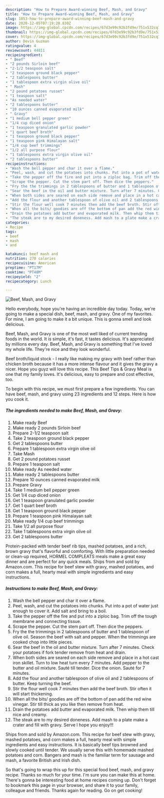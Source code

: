 ```yaml
---
description: "How to Prepare Award-winning Beef, Mash, and Gravy"
title: "How to Prepare Award-winning Beef, Mash, and Gravy"
slug: 1053-how-to-prepare-award-winning-beef-mash-and-gravy
date: 2020-12-05T07:19:20.830Z
image: https://img-global.cpcdn.com/recipes/67d3e99c92b3fd9e/751x532cq70/beef-mash-and-gravy-recipe-main-photo.jpg
thumbnail: https://img-global.cpcdn.com/recipes/67d3e99c92b3fd9e/751x532cq70/beef-mash-and-gravy-recipe-main-photo.jpg
cover: https://img-global.cpcdn.com/recipes/67d3e99c92b3fd9e/751x532cq70/beef-mash-and-gravy-recipe-main-photo.jpg
author: Devin Guzman
ratingvalue: 4
reviewcount: 44811
recipeingredient:
- " Beef"
- "2 pounds Sirloin beef"
- "2-1/2 teaspoon salt"
- "2 teaspoon ground black pepper"
- "2 tablespoons butter"
- "1 tablespoon extra virgin olive oil"
- " Mash"
- "2 pound potatoes russet"
- "1 teaspoon salt"
- "As needed water"
- "2 tablespoons butter"
- "10 ounces canned evaporated milk"
- " Gravy"
- "1 medium bell pepper green"
- "1/4 cup diced onion"
- "1 teaspoon granulated garlic powder"
- "1 quart beef broth"
- "1 teaspoon ground black pepper"
- "1 teaspoon pink Himalayan salt"
- "1/4 cup beef trimmings"
- "1/2 all purpose flour"
- "1 tablespoons extra virgin olive oil"
- "2 tablespoons butter"
recipeinstructions:
- "Wash the bell pepper and char it over a flame."
- "Peel, wash, and cut the potatoes into chunks. Put into a pot of water just enough to cover it. Add salt and bring to a boil."
- "Take the pepper off the fire and put into a ziploc bag. Trim off the tough membrane and connecting tissue."
- "Scrape the pepper. Cut the stem part off. Then dice the peppers."
- "Fry the the trimmings in 2 tablespoons of butter and 1 tablespoon of olive oil. Season the beef with salt and pepper. When the trimmings are cooked chop into little pieces."
- "Sear the beef in the oil and butter mixture. Turn after 7 minutes. Check your potatoes if fork tender remove from heat and drain."
- "When both sides are seared on each side remove and place in a hot cast iron skillet. Turn to low heat turn every 7 minutes. Add pepper to the butter and oil mixture. Sauté till tender. Dice the onion. Sauté for 7 minutes."
- "Add the flour and another tablespoon of olive oil and 2 tablespoons of butter. Keep turning the beef."
- "Stir the flour well cook 7 minutes then add the beef broth. Stir often it will start thickening."
- "When all the bits/ goodies are off the bottom of pan add the red wine vinegar. Stir till thick as you like then remove from heat."
- "Drain the potatoes add butter and evaporated milk. Then whip them till nice and creamy."
- "The steak are to my desired doneness. Add mash to a plate make a crater and fill with gravy. Serve I hope you enjoy!!!"
categories:
- Recipe
tags:
- beef
- mash
- and

katakunci: beef mash and 
nutrition: 270 calories
recipecuisine: American
preptime: "PT17M"
cooktime: "PT48M"
recipeyield: "2"
recipecategory: Lunch

---
```



![Beef, Mash, and Gravy](https://img-global.cpcdn.com/recipes/67d3e99c92b3fd9e/751x532cq70/beef-mash-and-gravy-recipe-main-photo.jpg)

Hello everybody, hope you're having an incredible day today. Today, we're going to make a special dish, beef, mash, and gravy. One of my favorites. For mine, I am going to make it a bit unique. This is gonna smell and look delicious.

Beef, Mash, and Gravy is one of the most well liked of current trending foods in the world. It is simple, it's fast, it tastes delicious. It's appreciated by millions every day. Beef, Mash, and Gravy is something that I've loved my whole life. They're nice and they look wonderful.

Beef broth/liquid stock - I really like making my gravy with beef rather than chicken broth because it has a more intense flavour and it gives the gravy a nicer. Hope you guyz will love this recipe. This Beef Tips &amp; Gravy Meal is one that my family loves. It&#39;s delicious, easy to prepare and cost effective, too.


To begin with this recipe, we must first prepare a few ingredients. You can have beef, mash, and gravy using 23 ingredients and 12 steps. Here is how you cook it.

<!--inarticleads1-->

##### The ingredients needed to make Beef, Mash, and Gravy:

1. Make ready  Beef
1. Make ready 2 pounds Sirloin beef
1. Prepare 2-1/2 teaspoon salt
1. Take 2 teaspoon ground black pepper
1. Get 2 tablespoons butter
1. Prepare 1 tablespoon extra virgin olive oil
1. Take  Mash
1. Get 2 pound potatoes russet
1. Prepare 1 teaspoon salt
1. Make ready As needed water
1. Make ready 2 tablespoons butter
1. Prepare 10 ounces canned evaporated milk
1. Prepare  Gravy
1. Take 1 medium bell pepper green
1. Get 1/4 cup diced onion
1. Get 1 teaspoon granulated garlic powder
1. Get 1 quart beef broth
1. Get 1 teaspoon ground black pepper
1. Prepare 1 teaspoon pink Himalayan salt
1. Make ready 1/4 cup beef trimmings
1. Take 1/2 all purpose flour
1. Take 1 tablespoons extra virgin olive oil
1. Get 2 tablespoons butter


Protein-packed with tender beef rib tips, mashed potatoes, and a rich, brown gravy that&#39;s flavorful and comforting. With little preparation needed or clean-up required, HORMEL COMPLEATS meals make a great easy dinner and are perfect for any quick meals. Ships from and sold by Amazon.com. This recipe for beef stew with gravy, mashed potatoes, and corn makes a full, hearty meal with simple ingredients and easy instructions. 

<!--inarticleads2-->

##### Instructions to make Beef, Mash, and Gravy:

1. Wash the bell pepper and char it over a flame.
1. Peel, wash, and cut the potatoes into chunks. Put into a pot of water just enough to cover it. Add salt and bring to a boil.
1. Take the pepper off the fire and put into a ziploc bag. Trim off the tough membrane and connecting tissue.
1. Scrape the pepper. Cut the stem part off. Then dice the peppers.
1. Fry the the trimmings in 2 tablespoons of butter and 1 tablespoon of olive oil. Season the beef with salt and pepper. When the trimmings are cooked chop into little pieces.
1. Sear the beef in the oil and butter mixture. Turn after 7 minutes. Check your potatoes if fork tender remove from heat and drain.
1. When both sides are seared on each side remove and place in a hot cast iron skillet. Turn to low heat turn every 7 minutes. Add pepper to the butter and oil mixture. Sauté till tender. Dice the onion. Sauté for 7 minutes.
1. Add the flour and another tablespoon of olive oil and 2 tablespoons of butter. Keep turning the beef.
1. Stir the flour well cook 7 minutes then add the beef broth. Stir often it will start thickening.
1. When all the bits/ goodies are off the bottom of pan add the red wine vinegar. Stir till thick as you like then remove from heat.
1. Drain the potatoes add butter and evaporated milk. Then whip them till nice and creamy.
1. The steak are to my desired doneness. Add mash to a plate make a crater and fill with gravy. Serve I hope you enjoy!!!


Ships from and sold by Amazon.com. This recipe for beef stew with gravy, mashed potatoes, and corn makes a full, hearty meal with simple ingredients and easy instructions. It is basically beef tips browned and slowly cooked until tender. We usually serve this with homemade mashed potatoes and corn. Bangers and mash is the familiar term for sausage and mash, a favorite British and Irish dish. 

So that's going to wrap this up for this special food beef, mash, and gravy recipe. Thanks so much for your time. I'm sure you can make this at home. There's gonna be interesting food at home recipes coming up. Don't forget to bookmark this page in your browser, and share it to your family, colleague and friends. Thanks again for reading. Go on get cooking!
